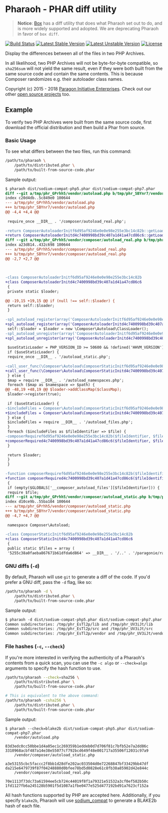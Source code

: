 # Pharaoh - PHAR diff utility

> **Notice**: [Box](https://github.com/humbug/box) has a diff utility that does what Pharaoh set out to do, and is more
> widely supported and adopted. We are deprecating Pharaoh in favor of `box diff`.

[![Build Status](https://github.com/paragonie/pharaoh/actions/workflows/ci.yml/badge.svg)](https://github.com/paragonie/pharaoh/actions)
[![Latest Stable Version](https://poser.pugx.org/paragonie/pharaoh/v/stable)](https://packagist.org/packages/paragonie/pharaoh)
[![Latest Unstable Version](https://poser.pugx.org/paragonie/pharaoh/v/unstable)](https://packagist.org/packages/paragonie/pharaoh)
[![License](https://poser.pugx.org/paragonie/pharaoh/license)](https://packagist.org/packages/paragonie/pharaoh)

Display the differences between all of the files in two PHP Archives.

In all likelihood, two PHP Archives will not be byte-for-byte compatible,
so `sha256sum` will not yield the same result, even if they were both built
from the same source code and contain the same contents. This is because
Composer randomizes e.g. their autoloader class names. 

Copyright (c) 2015 - 2018 [Paragon Initiative Enterprises](https://paragonie.com). 
Check out our other [open source projects](https://paragonie.com/projects) too.

## Example

To verify two PHP Archives were built from the same source code, first download
the official distribution and then build a Phar from source.

### Basic Usage

To see what differs between the two files, run this command:

```sh
/path/to/pharaoh \
    /path/to/distributed.phar \
    /path/to/built-from-source-code.phar
```

Sample output:

```diff
$ pharaoh dist/sodium-compat-php5.phar dist/sodium-compat-php7.phar
diff --git a/tmp/phr_GPrhh5/vendor/autoload.php b/tmp/phr_SBYnr7/vendor/autoload.php
index c20d4db..5c849e0 100644
--- a/tmp/phr_GPrhh5/vendor/autoload.php
+++ b/tmp/phr_SBYnr7/vendor/autoload.php
@@ -4,4 +4,4 @@
 
 require_once __DIR__ . '/composer/autoload_real.php';
 
-return ComposerAutoloaderInitf6d95af9246e0e0e98e255e3bc14c82b::getLoader();
+return ComposerAutoloaderInitd4c7400998bd39c407a1d41a47cd86c6::getLoader();
diff --git a/tmp/phr_GPrhh5/vendor/composer/autoload_real.php b/tmp/phr_SBYnr7/vendor/composer/autoload_real.php
index a23d814..432c698 100644
--- a/tmp/phr_GPrhh5/vendor/composer/autoload_real.php
+++ b/tmp/phr_SBYnr7/vendor/composer/autoload_real.php
@@ -2,7 +2,7 @@
 
 
 
-class ComposerAutoloaderInitf6d95af9246e0e0e98e255e3bc14c82b
+class ComposerAutoloaderInitd4c7400998bd39c407a1d41a47cd86c6
 {
 private static $loader;
 
@@ -19,15 +19,15 @@ if (null !== self::$loader) {
 return self::$loader;
 }
 
-spl_autoload_register(array('ComposerAutoloaderInitf6d95af9246e0e0e98e255e3bc14c82b', 'loadClassLoader'), true, true);
+spl_autoload_register(array('ComposerAutoloaderInitd4c7400998bd39c407a1d41a47cd86c6', 'loadClassLoader'), true, true);
 self::$loader = $loader = new \Composer\Autoload\ClassLoader();
-spl_autoload_unregister(array('ComposerAutoloaderInitf6d95af9246e0e0e98e255e3bc14c82b', 'loadClassLoader'));
+spl_autoload_unregister(array('ComposerAutoloaderInitd4c7400998bd39c407a1d41a47cd86c6', 'loadClassLoader'));
 
 $useStaticLoader = PHP_VERSION_ID >= 50600 && !defined('HHVM_VERSION') && (!function_exists('zend_loader_file_encoded') || !zend_loader_file_encoded());
 if ($useStaticLoader) {
 require_once __DIR__ . '/autoload_static.php';
 
-call_user_func(\Composer\Autoload\ComposerStaticInitf6d95af9246e0e0e98e255e3bc14c82b::getInitializer($loader));
+call_user_func(\Composer\Autoload\ComposerStaticInitd4c7400998bd39c407a1d41a47cd86c6::getInitializer($loader));
 } else {
 $map = require __DIR__ . '/autoload_namespaces.php';
 foreach ($map as $namespace => $path) {
@@ -48,19 +48,19 @@ $loader->addClassMap($classMap);
 $loader->register(true);
 
 if ($useStaticLoader) {
-$includeFiles = Composer\Autoload\ComposerStaticInitf6d95af9246e0e0e98e255e3bc14c82b::$files;
+$includeFiles = Composer\Autoload\ComposerStaticInitd4c7400998bd39c407a1d41a47cd86c6::$files;
 } else {
 $includeFiles = require __DIR__ . '/autoload_files.php';
 }
 foreach ($includeFiles as $fileIdentifier => $file) {
-composerRequiref6d95af9246e0e0e98e255e3bc14c82b($fileIdentifier, $file);
+composerRequired4c7400998bd39c407a1d41a47cd86c6($fileIdentifier, $file);
 }
 
 return $loader;
 }
 }
 
-function composerRequiref6d95af9246e0e0e98e255e3bc14c82b($fileIdentifier, $file)
+function composerRequired4c7400998bd39c407a1d41a47cd86c6($fileIdentifier, $file)
 {
 if (empty($GLOBALS['__composer_autoload_files'][$fileIdentifier])) {
 require $file;
diff --git a/tmp/phr_GPrhh5/vendor/composer/autoload_static.php b/tmp/phr_SBYnr7/vendor/composer/autoload_static.php
index d10ce9b..55ba104 100644
--- a/tmp/phr_GPrhh5/vendor/composer/autoload_static.php
+++ b/tmp/phr_SBYnr7/vendor/composer/autoload_static.php
@@ -4,7 +4,7 @@
 
 namespace Composer\Autoload;
 
-class ComposerStaticInitf6d95af9246e0e0e98e255e3bc14c82b
+class ComposerStaticInitd4c7400998bd39c407a1d41a47cd86c6
 {
 public static $files = array (
 '5255c38a0faeba867671b61dfda6d864' => __DIR__ . '/..' . '/paragonie/random_compat/lib/random.php',

```

### GNU diffs (`-d`)

By default, Pharaoh will use `git` to generate a diff of the code. If you'd prefer
a GNU diff, pass the `-d` flag, like so:

```sh
/path/to/pharaoh -d \
    /path/to/distributed.phar \
    /path/to/built-from-source-code.phar
```

Sample output:

```diff
$ pharaoh -d dist/sodium-compat-php5.phar dist/sodium-compat-php7.phar
Common subdirectories: /tmp/phr_EsTl2p/lib and /tmp/phr_UV3iJt/lib
Common subdirectories: /tmp/phr_EsTl2p/src and /tmp/phr_UV3iJt/src
Common subdirectories: /tmp/phr_EsTl2p/vendor and /tmp/phr_UV3iJt/vendor
```

### File hashes (`-c`, `--check`)

If you're more interested in verifying the authenticity of a Pharaoh's contents from
a quick scan, you can use the `-c algo` or `--check=algo` arguments to specify the hash
function to use.

```sh
/path/to/pharaoh --check=sha256 \
    /path/to/distributed.phar \
    /path/to/built-from-source-code.phar

# This is equivalent to the above command:
/path/to/pharaoh -csha256 \
    /path/to/distributed.phar \
    /path/to/built-from-source-code.phar
```

Sample output:

```terminal
$ pharaoh --check=blake2b dist/sodium-compat-php5.phar dist/sodium-compat-php7.phar
	/vendor/autoload.php
		83d3edc0cc50bbe1d4a05ec1c269359b1eddeb0d7d706f81c7bfb52e7a2dd86c	3310968acbf487a14e38e55077cf792bcd649f48e001717a35506f12031c97a9
	/vendor/composer/autoload_static.php
		a3e53155cbc5faccc2f8bb1d28dfe202ac033504d0e72268847bf33429bb47df	da215e6479739f87f04248880d0bfee78bd5d0828e61c8fb38a85902d42e844c
	/vendor/composer/autoload_real.php
		70e1113f73dc73a61594ee5cb724c44019f8f1a79321e51532a3cf0ef582b50c	1fd1127fb6a245128b5901f5d1087a1fbe0477e525d477192bd91a7623cf152a
```

All hash functions supported by PHP are accepted here. Additionally, if you specify `blake2b`,
Pharaoh will use [sodium_compat](https://github.com/paragonie/sodium_compat) to generate a BLAKE2b
hash of each file.
